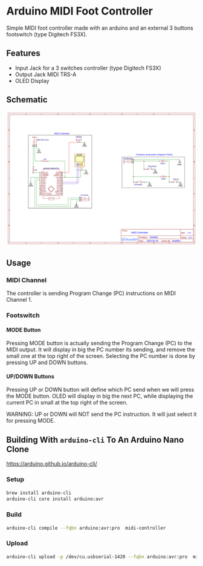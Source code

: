 # Arduino MIDI Foot Controller

Simple MIDI foot controller made with an arduino and an external 3 buttons footswitch (type Digitech FS3X).

## Features

- Input Jack for a 3 switches controller (type Digitech FS3X)
- Output Jack MIDI TRS-A
- OLED Display


## Schematic

![Schematic](doc/MIDIControllerSchematic.png)

## Usage

### MIDI Channel

The controller is sending Program Change (PC) instructions on MIDI Channel 1.

### Footswitch

#### MODE Button

Pressing MODE button is actually sending the Program Change (PC) to the MIDI output.
It will display in big the PC number its sending, and remove the small one at the top right of the screen.
Selecting the PC number is done by pressing UP and DOWN buttons.

#### UP/DOWN Buttons

Pressing UP or DOWN button will define which PC send when we will press the MODE button.
OLED will display in big the next PC, while displaying the current PC in small at the top right of the screen. 

WARNING: UP or DOWN will NOT send the PC instruction. It will just select it for pressing MODE.


## Building With `arduino-cli` To An Arduino Nano Clone

https://arduino.github.io/arduino-cli/

### Setup

```bash
brew install arduino-cli
arduino-cli core install arduino:avr
```

### Build

```bash
arduino-cli compile --fqbn arduino:avr:pro  midi-controller
```

### Upload

```bash
arduino-cli upload -p /dev/cu.usbserial-1420 --fqbn arduino:avr:pro  midi-controller
```
